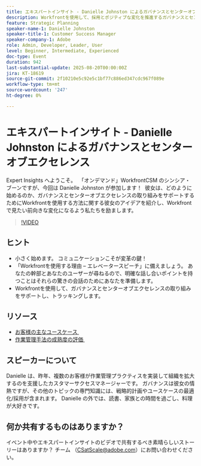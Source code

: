 ```yaml
---
title: エキスパートインサイト - Danielle Johnston によるガバナンスとセンターオブエクセレンス
description: Workfrontを使用して、採用とポジティブな変化を推進するガバナンスとセンターオブエクセレンスを構築する方法を、Danielle Johnston が紹介します。
feature: Strategic Planning
speaker-name-1: Danielle Johnston
speaker-title-1: Customer Success Manager
speaker-company-1: Adobe
role: Admin, Developer, Leader, User
level: Beginner, Intermediate, Experienced
doc-type: Event
duration: 942
last-substantial-update: 2025-08-20T00:00:00Z
jira: KT-18619
source-git-commit: 2f10210e5c92e5c1bf77c886ed347cdc967f089e
workflow-type: tm+mt
source-wordcount: '247'
ht-degree: 0%

---
```



# エキスパートインサイト - Danielle Johnston によるガバナンスとセンターオブエクセレンス

Expert Insights へようこそ。  「オンデマンド」WorkfrontCSM のシンシア・ブーンですが、今回は Danielle Johnston が参加します！  彼女は、どのように始めるのか、ガバナンスとセンターオブエクセレンスの取り組みをサポートするためにWorkfrontを使用する方法に関する彼女のアイデアを紹介し、Workfrontで見たい前向きな変化になるよう私たちを励まします。 

>[!VIDEO](https://video.tv.adobe.com/v/3470006/?learn=on&enablevpops&captions=jpn)

## ヒント

* 小さく始めます。 コミュニケーションこそが変革の鍵！ 
* 「Workfrontを使用する理由 – エレベータースピーチ」に備えましょう。 あなたの幹部とあなたのユーザーが尋ねるので、明確な話し合いポイントを持つことはそれらの驚きの会話のためにあなたを準備します。 
* Workfrontを使用して、ガバナンスとセンターオブエクセレンスの取り組みをサポートし、トラッキングします。 

## リソース

* [ お客様の主なユースケース ](https://cdn.experience.workfront.com/Training/Guides/Customer+Success+at+Scale/Top+Customer+Use+Cases.png) 
* [ 作業管理手法の成熟度の評価 ](https://cdn.experience.workfront.com/Training/Guides/Customer+Success+at+Scale/Assessing+the+Maturity+of+Work+Management+Practices.png) 

## スピーカーについて

Danielle は、昨年、複数のお客様が作業管理プラクティスを実装して組織を拡大するのを支援したカスタマーサクセスマネージャーです。 ガバナンスは彼女の情熱ですが、その他のトピックの専門知識には、戦略的計画やユースケースの最適化/採用が含まれます。 Danielle の外では、読書、家族との時間を過ごし、料理が大好きです。 

## 何か共有するものはありますか？

イベント中やエキスパートインサイトのビデオで共有するべき素晴らしいストーリーはありますか？ チーム （[CSatScale@adobe.com](mailto:CSatScale@adobe.com)）にお問い合わせください。

